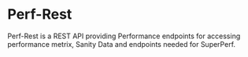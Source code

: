 # Perf-Rest

Perf-Rest is a REST API providing Performance endpoints for accessing performance metrix, Sanity Data and endpoints needed for SuperPerf.
